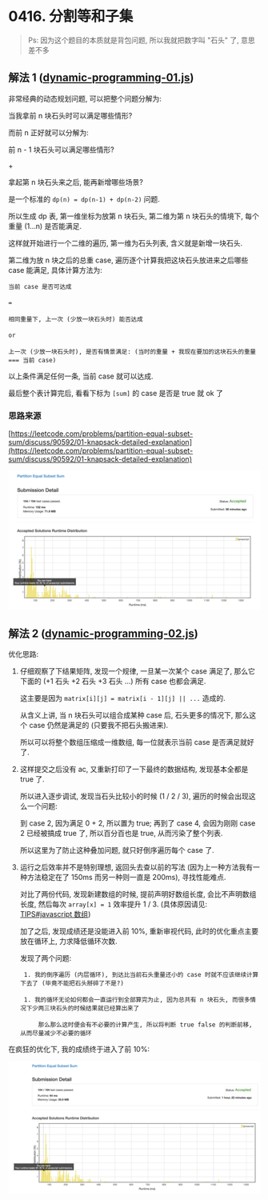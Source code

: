 # 0416. 分割等和子集

> Ps: 因为这个题目的本质就是背包问题, 所以我就把数字叫 "石头" 了, 意思差不多 

## 解法 1 ([dynamic-programming-01.js](./dynamic-programming-01.js))

非常经典的动态规划问题, 可以把整个问题分解为:

当我拿前 n 块石头时可以满足哪些情形?

而前 n 正好就可以分解为:

前 n - 1 块石头可以满足哪些情形?

\+ 

拿起第 n 块石头来之后, 能再新增哪些场景?

是一个标准的 `dp(n) = dp(n-1) + dp(n-2)` 问题.

所以生成 dp 表, 第一维坐标为放第 n 块石头, 第二维为第 n 块石头的情境下, 每个重量 (1...n) 是否能满足.

这样就开始进行一个二维的遍历, 第一维为石头列表, 含义就是新增一块石头.

第二维为放 n 块之后的总重 case, 遍历逐个计算我把这块石头放进来之后哪些 case 能满足, 具体计算方法为: 

```
当前 case 是否可达成

= 

相同重量下, 上一次 (少放一块石头时) 能否达成

or

上一次 (少放一块石头时), 是否有情景满足: (当时的重量 + 我现在要加的这块石头的重量 === 当前 case) 
```

以上条件满足任何一条, 当前 case 就可以达成.

最后整个表计算完后, 看看下标为 `[sum]` 的 case 是否是 true 就 ok 了

### 思路来源

[https://leetcode.com/problems/partition-equal-subset-sum/discuss/90592/01-knapsack-detailed-explanation](https://leetcode.com/problems/partition-equal-subset-sum/discuss/90592/01-knapsack-detailed-explanation)

![成绩](assets/dynamic-programming-01.png)

## 解法 2 ([dynamic-programming-02.js](./dynamic-programming-02.js))

优化思路:

1. 仔细观察了下结果矩阵, 发现一个规律, 一旦某一次某个 case 满足了, 那么它下面的 (+1 石头 +2 石头 +3 石头 ...) 所有 case 也都会满足.

    这主要是因为 `matrix[i][j] = matrix[i - 1][j] || ...` 造成的.

    从含义上讲, 当 n 块石头可以组合成某种 case 后, 石头更多的情况下, 那么这个 case 仍然是满足的 (只要我不把石头搬进来).

    所以可以将整个数组压缩成一维数组, 每一位就表示当前 case 是否满足就好了.
    
1. 这样提交之后没有 ac, 又重新打印了一下最终的数据结构, 发现基本全都是 true 了.

    所以进入逐步调试, 发现当石头比较小的时候 (1 / 2 / 3), 遍历的时候会出现这么一个问题:
    
    到 case 2, 因为满足 0 + 2, 所以置为 true; 再到了 case 4, 会因为刚刚 case 2 已经被搞成 true 了, 所以百分百也是 true, 从而污染了整个列表.
    
    所以这里为了防止这种叠加问题, 就只好倒序遍历每个 case 了.
    
1. 运行之后效率并不是特别理想, 返回头去查以前的写法 (因为上一种方法我有一种方法稳定在了 150ms 而另一种则一直是 200ms), 寻找性能难点.

    对比了两份代码, 发现新建数组的时候, 提前声明好数组长度, 会比不声明数组长度, 然后每次 `array[x] = 1` 效率提升 1 / 3. (具体原因请见: [TIPS#javascript 数组](../TIPS.md#javascript-数组))

    加了之后, 发现成绩还是没能进入前 10%, 重新审视代码, 此时的优化重点主要放在循环上, 力求降低循环次数. 
    
    发现了两个问题:
    
        1. 我的倒序遍历 (内层循环), 到达比当前石头重量还小的 case 时就不应该继续计算下去了 (毕竟不能把石头掰碎了不是?) 
    
        1. 我的循环无论如何都会一直运行到全部算完为止, 因为总共有 n 块石头, 而很多情况下少两三块石头的时候结果就已经算出来了
        
            那么那么这时便会有不必要的计算产生, 所以将判断 true false 的判断前移, 从而尽量减少不必要的循环
            
在疯狂的优化下, 我的成绩终于进入了前 10%:

![成绩](./assets/dynamic-programming-02.png)
